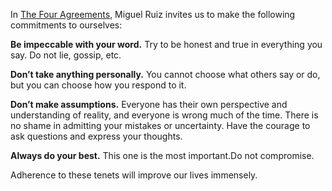 ---
---

In [The Four Agreements](https://www.goodreads.com/book/show/6596.The_Four_Agreements), Miguel Ruiz invites us to make the following commitments to ourselves:

**Be impeccable with your word.** Try to be honest and true in everything you say. Do not lie, gossip, etc.

**Don’t take anything personally.** You cannot choose what others say or do, but you can choose how you respond to it.

**Don’t make assumptions.** Everyone has their own perspective and understanding of reality, and everyone is wrong much of the time. There is no shame in admitting your mistakes or uncertainty. Have the courage to ask questions and express your thoughts.

**Always do your best.** This one is the most important.Do not compromise.

Adherence to these tenets will improve our lives immensely.
